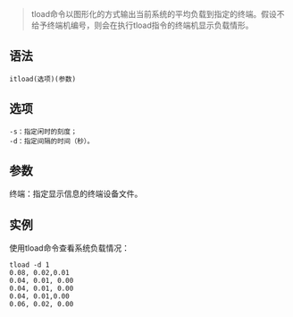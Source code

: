 > tload命令以图形化的方式输出当前系统的平均负载到指定的终端。假设不给予终端机编号，则会在执行tload指令的终端机显示负载情形。

语法
----

    itload(选项)(参数)

选项
----

    -s：指定闲时的刻度；
    -d：指定间隔的时间（秒）。

参数
----
终端：指定显示信息的终端设备文件。

实例
----
使用tload命令查看系统负载情况：

    tload -d 1
    0.08, 0.02,0.01
    0.04, 0.01, 0.00
    0.04, 0.01, 0.00
    0.04, 0.01,0.00
    0.06, 0.02, 0.00
